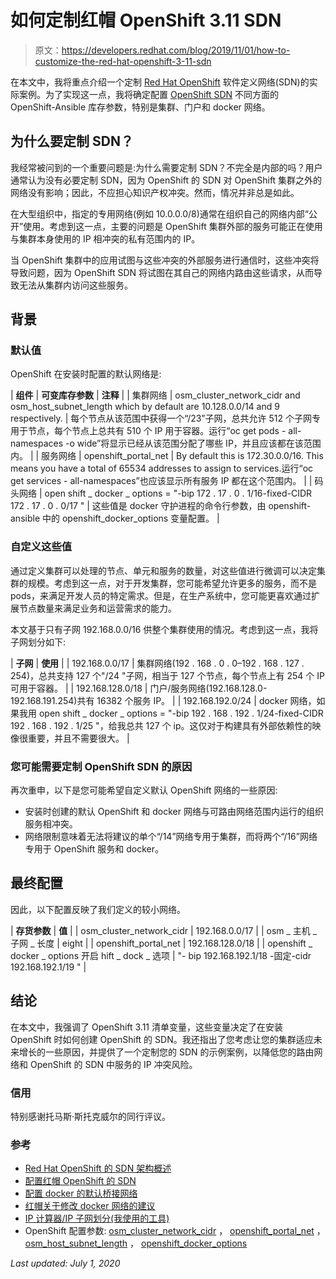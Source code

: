 # 如何定制红帽 OpenShift 3.11 SDN

> 原文：<https://developers.redhat.com/blog/2019/11/01/how-to-customize-the-red-hat-openshift-3-11-sdn>

在本文中，我将重点介绍一个定制 [Red Hat OpenShift](https://developers.redhat.com/openshift/) 软件定义网络(SDN)的实际案例。为了实现这一点，我将确定配置 [OpenShift SDN](https://docs.openshift.com/container-platform/3.11/architecture/networking/sdn.html#architecture-additional-concepts-sdn) 不同方面的 OpenShift-Ansible 库存参数，特别是集群、门户和 docker 网络。

## 为什么要定制 SDN？

我经常被问到的一个重要问题是:为什么需要定制 SDN？不完全是内部的吗？用户通常认为没有必要定制 SDN，因为 OpenShift 的 SDN 对 OpenShift 集群之外的网络没有影响；因此，不应担心知识产权冲突。然而，情况并非总是如此。

在大型组织中，指定的专用网络(例如 10.0.0.0/8)通常在组织自己的网络内部“公开”使用。考虑到这一点，主要的问题是 OpenShift 集群外部的服务可能正在使用与集群本身使用的 IP 相冲突的私有范围内的 IP。

当 OpenShift 集群中的应用试图与这些冲突的外部服务进行通信时，这些冲突将导致问题，因为 OpenShift SDN 将试图在其自己的网络内路由这些请求，从而导致无法从集群内访问这些服务。

## 背景

### 默认值

OpenShift 在安装时配置的默认网络是:

| **组件** | **可变库存参数** | **注释** |
| 集群网络 | osm_cluster_network_cidr and osm_host_subnet_length which by default are 10.128.0.0/14 and 9 respectively. | 每个节点从该范围中获得一个“/23”子网，总共允许 512 个子网专用于节点，每个节点上总共有 510 个 IP 用于容器。运行“oc get pods - all-namespaces -o wide”将显示已经从该范围分配了哪些 IP，并且应该都在该范围内。 |
| 服务网络 | openshift_portal_net | By default this is 172.30.0.0/16\. This means you have a total of 65534 addresses to assign to services.运行“oc get services - all-namespaces”也应该显示所有服务 IP 都在这个范围内。 |
| 码头网络 | open shift _ docker _ options = "-bip 172 . 17 . 0 . 1/16-fixed-CIDR 172 . 17 . 0 . 0/17 " | 这些值是 docker 守护进程的命令行参数，由 openshift-ansible 中的 openshift_docker_options 变量配置。 |

### 自定义这些值

通过定义集群可以处理的节点、单元和服务的数量，对这些值进行微调可以决定集群的规模。考虑到这一点，对于开发集群，您可能希望允许更多的服务，而不是 pods，来满足开发人员的特定需求。但是，在生产系统中，您可能更喜欢通过扩展节点数量来满足业务和运营需求的能力。

本文基于只有子网 192.168.0.0/16 供整个集群使用的情况。考虑到这一点，我将子网划分如下:

| **子网** | **使用** |
| 192.168.0.0/17 | 集群网络(192 . 168 . 0 . 0–192 . 168 . 127 . 254)，总共支持 127 个"/24 "子网，相当于 127 个节点，每个节点上有 254 个 IP 可用于容器。 |
| 192.168.128.0/18 | 门户/服务网络(192.168.128.0-192.168.191.254)共有 16382 个服务 IP。 |
| 192.168.192.0/24 | docker 网络，如果我用 open shift _ docker _ options = "-bip 192 . 168 . 192 . 1/24-fixed-CIDR 192 . 168 . 192 . 1/25 "，给我总共 127 个 ip。这仅对于构建具有外部依赖性的映像很重要，并且不需要很大。 |

### 您可能需要定制 OpenShift SDN 的原因

再次重申，以下是您可能希望自定义默认 OpenShift 网络的一些原因:

*   安装时创建的默认 OpenShift 和 docker 网络与可路由网络范围内运行的组织服务相冲突。
*   网络限制意味着无法将建议的单个“/14”网络专用于集群，而将两个“/16”网络专用于 OpenShift 服务和 docker。

## 最终配置

因此，以下配置反映了我们定义的较小网络。

| **存货参数** | **值** |
| osm_cluster_network_cidr | 192.168.0.0/17 |
| osm _ 主机 _ 子网 _ 长度 | eight |
| openshift_portal_net | 192.168.128.0/18 |
| openshift _ docker _ options 开启 hift _ dock _ 选项 | "- bip 192.168.192.1/18 -固定-cidr 192.168.192.1/19 " |

## 结论

在本文中，我强调了 OpenShift 3.11 清单变量，这些变量决定了在安装 OpenShift 时如何创建 OpenShift 的 SDN。我还指出了您考虑让您的集群适应未来增长的一些原因，并提供了一个定制您的 SDN 的示例案例，以降低您的路由网络和 OpenShift 的 SDN 中服务的 IP 冲突风险。

### 信用

特别感谢托马斯·斯托克威尔的同行评议。

### 参考

*   [Red Hat OpenShift 的 SDN 架构概述](https://docs.openshift.com/container-platform/3.11/architecture/networking/sdn.html)
*   [配置红帽 OpenShift 的 SDN](https://docs.openshift.com/container-platform/3.11/install_config/configuring_sdn.html)
*   [配置 docker 的默认桥接网络](https://docs.docker.com/network/bridge/#connect-a-container-to-the-default-bridge-network)
*   [红帽关于修改 docker 网络的建议](https://access.redhat.com/solutions/2942391)
*   [IP 计算器/IP 子网划分(我使用的工具)](http://www.jodies.de/ipcalc)
*   OpenShift 配置参数: [osm_cluster_network_cidr](https://github.com/openshift/openshift-ansible/blob/release-3.11/inventory/hosts.example#L763) ， [openshift_portal_net](https://github.com/openshift/openshift-ansible/blob/release-3.11/inventory/hosts.example#L764) ， [osm_host_subnet_length](https://github.com/openshift/openshift-ansible/blob/release-3.11/inventory/hosts.example#L788) ， [openshift_docker_options](https://github.com/openshift/openshift-ansible/blob/release-3.11/inventory/hosts.example#L130)

*Last updated: July 1, 2020*